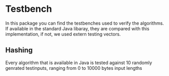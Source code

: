 # Testbench

In this package you can find the testbenches used to verify the algorithms.
If available in the standard Java libaray, they are compared with this implementation,
if not, we used extern testing vectors.

## Hashing

Every algorithm that is available in Java is tested against 10 randomly genrated testinputs,
ranging from 0 to 10000 bytes input lengths
